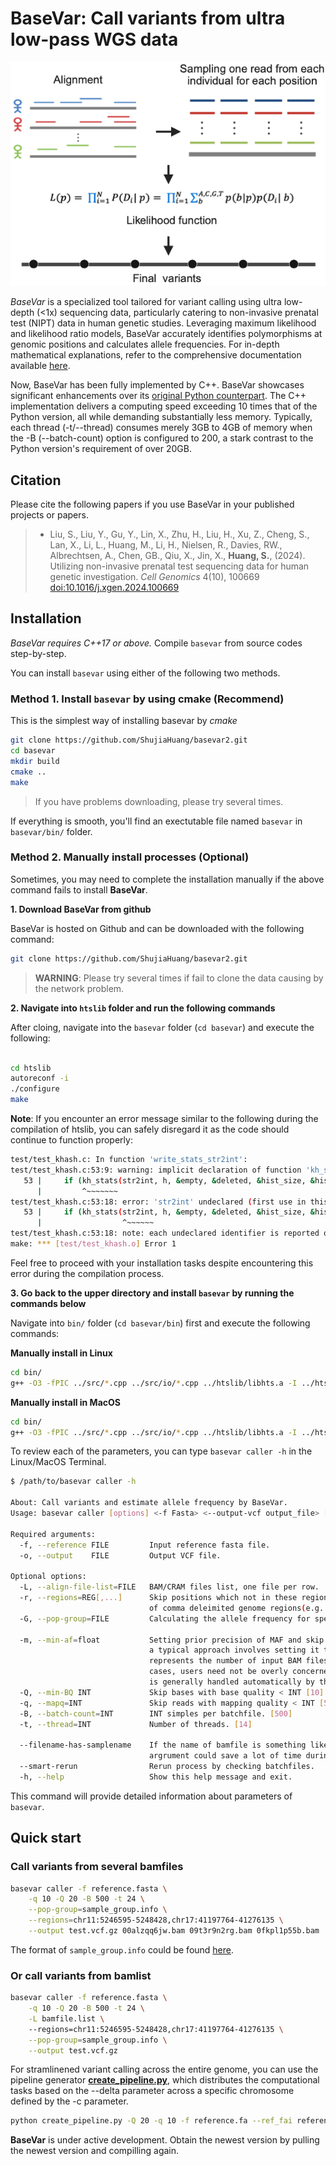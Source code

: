 # BaseVar: Call variants from ultra low-pass WGS data

<div align="center">
  <a href="https://github.com/ShujiaHuang/basevar2">
    <img src="https://github.com/ShujiaHuang/basevar/blob/main/docs/assets/images/basevar.png" alt="BaseVar Logo">
  </a>
</div>

*BaseVar* is a specialized tool tailored for variant calling using ultra low-depth (<1x) sequencing data, particularly catering to non-invasive prenatal test (NIPT) data in human genetic studies. Leveraging maximum likelihood and likelihood ratio models, BaseVar accurately identifies polymorphisms at genomic positions and calculates allele frequencies. For in-depth mathematical explanations, refer to the comprehensive documentation available [here](https://doi.org/10.1016/j.cell.2018.08.016).

Now, BaseVar has been fully implemented by C++. BaseVar showcases significant enhancements over its [original Python counterpart](https://github.com/ShujiaHuang/basevar/tree/python-version-0.6.1.1). The C++ implementation delivers a computing speed exceeding 10 times that of the Python version, all while demanding substantially less memory. Typically, each thread (-t/--thread) consumes merely 3GB to 4GB of memory when the -B (--batch-count) option is configured to 200, a stark contrast to the Python version's requirement of over 20GB.

## Citation

Please cite the following papers if you use BaseVar in your published projects or papers.

> - Liu, S., Liu, Y., Gu, Y., Lin, X., Zhu, H., Liu, H., Xu, Z., Cheng, S., Lan, X., Li, L., Huang, M., Li, H., Nielsen, R., Davies, RW., Albrechtsen, A., Chen, GB., Qiu, X., Jin, X., **Huang, S.**, (2024). Utilizing non-invasive prenatal test sequencing data for human genetic investigation. *Cell Genomics* 4(10), 100669 [doi:10.1016/j.xgen.2024.100669](https://www.cell.com/cell-genomics/fulltext/S2666-979X(24)00288-X)

## Installation

*BaseVar requires C++17 or above.* Compile `basevar` from source codes step-by-step.

You can install `basevar` using either of the following two methods.

### Method 1. Install `basevar` by using cmake (Recommend)

This is the simplest way of installing basevar by *cmake*

```bash
git clone https://github.com/ShujiaHuang/basevar2.git
cd basevar
mkdir build
cmake ..
make 

```

> If you have problems downloading, please try several times.

If everything is smooth, you'll find an exectutable file named `basevar` in `basevar/bin/` folder.

### Method 2. Manually install processes (Optional)

Sometimes, you may need to complete the installation manually if the above command fails to install **BaseVar**.

**1. Download BaseVar from github**

BaseVar is hosted on Github and can be downloaded with the following command:

```bash
git clone https://github.com/ShujiaHuang/basevar2.git

```

> **WARNING**: Please try several times if fail to clone the data causing by the network problem.

**2. Navigate into `htslib` folder and run the following commands**

After cloing, navigate into the `basevar` folder (`cd basevar`) and execute the following:

```bash

cd htslib
autoreconf -i
./configure
make

```

**Note**: If you encounter an error message similar to the following during the compilation of htslib, you can safely disregard it as the code should continue to function properly:

```bash
test/test_khash.c: In function 'write_stats_str2int':
test/test_khash.c:53:9: warning: implicit declaration of function 'kh_stats' [-Wimplicit-function-declaration]
   53 |     if (kh_stats(str2int, h, &empty, &deleted, &hist_size, &hist) == 0) {
      |         ^~~~~~~~
test/test_khash.c:53:18: error: 'str2int' undeclared (first use in this function)
   53 |     if (kh_stats(str2int, h, &empty, &deleted, &hist_size, &hist) == 0) {
      |                  ^~~~~~~
test/test_khash.c:53:18: note: each undeclared identifier is reported only once for each function it appears in
make: *** [test/test_khash.o] Error 1
```

Feel free to proceed with your installation tasks despite encountering this error during the compilation process.

**3. Go back to the upper directory and install `basevar` by running the commands below**

Navigate into `bin/` folder (`cd basevar/bin`) first and execute the following commands:

**Manually install in Linux**

```bash
cd bin/
g++ -O3 -fPIC ../src/*.cpp ../src/io/*.cpp ../htslib/libhts.a -I ../htslib -lz -lbz2 -lm -llzma -lpthread -lcurl -lssl -lcrypto -o basevar

```

**Manually install in MacOS**

```bash
cd bin/
g++ -O3 -fPIC ../src/*.cpp ../src/io/*.cpp ../htslib/libhts.a -I ../htslib -lz -lbz2 -lm -llzma -lpthread -lcurl -o basevar


```

To review each of the parameters, you can type `basevar caller -h` in the Linux/MacOS Terminal. 

```bash
$ /path/to/basevar caller -h

About: Call variants and estimate allele frequency by BaseVar.
Usage: basevar caller [options] <-f Fasta> <--output-vcf output_file> [-L bam.list] in1.bam [in2.bam ...] ...

Required arguments:
  -f, --reference FILE         Input reference fasta file.
  -o, --output    FILE         Output VCF file.

Optional options:
  -L, --align-file-list=FILE   BAM/CRAM files list, one file per row.
  -r, --regions=REG[,...]      Skip positions which not in these regions. This parameter could be a list
                               of comma deleimited genome regions(e.g.: chr:start-end).
  -G, --pop-group=FILE         Calculating the allele frequency for specific population.

  -m, --min-af=float           Setting prior precision of MAF and skip ineffective caller positions,
                               a typical approach involves setting it to min(0.001000, 100/x), where x
                               represents the number of input BAM files min(0.001000, 100/x). In most
                               cases, users need not be overly concerned about this parameter, as it
                               is generally handled automatically by the program.
  -Q, --min-BQ INT             Skip bases with base quality < INT [10]
  -q, --mapq=INT               Skip reads with mapping quality < INT [5]
  -B, --batch-count=INT        INT simples per batchfile. [500]
  -t, --thread=INT             Number of threads. [14]

  --filename-has-samplename    If the name of bamfile is something like 'SampleID.xxxx.bam', set this
                               argrument could save a lot of time during get the sample id from BAMfile.
  --smart-rerun                Rerun process by checking batchfiles.
  -h, --help                   Show this help message and exit.
```

This command will provide detailed information about parameters of `basevar`.

## Quick start

### Call variants from several bamfiles

```bash
basevar caller -f reference.fasta \
    -q 10 -Q 20 -B 500 -t 24 \
    --pop-group=sample_group.info \
    --regions=chr11:5246595-5248428,chr17:41197764-41276135 \
    --output test.vcf.gz 00alzqq6jw.bam 09t3r9n2rg.bam 0fkpl1p55b.bam ...
```

The format of `sample_group.info` could be found [here](https://github.com/ShujiaHuang/BaseVar2/blob/main/tests/data/sample_group.info).

### Or call variants from bamlist

```bash
basevar caller -f reference.fasta \
    -q 10 -Q 20 -B 500 -t 24 \
    -L bamfile.list \ 
    --regions=chr11:5246595-5248428,chr17:41197764-41276135 \
    --pop-group=sample_group.info \
    --output test.vcf.gz 
```

For stramlinened variant calling across the entire genome, you can use the pipeline generator [**create_pipeline.py**](https://github.com/ShujiaHuang/BaseVar2/blob/main/scripts/create_pipeline.py), which distributes the computational tasks based on the --delta parameter across a specific chromosome defined by the -c parameter.

```bash
python create_pipeline.py -Q 20 -q 10 -f reference.fa --ref_fai reference_fa.fai -c chr20 --delta 5000000 -t 24 -L bamfile.list -o outdir > basevar.chr20.sh
```

**BaseVar** is under active development. Obtain the newest version by pulling the newest version and compilling again.
